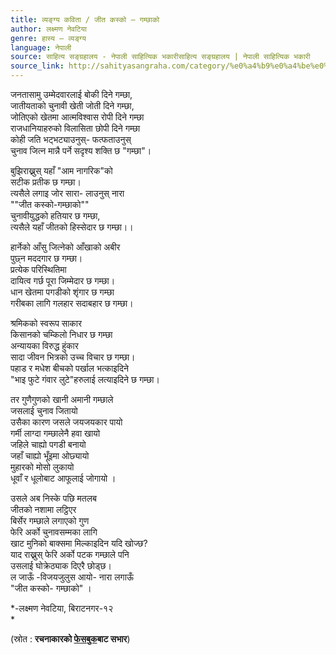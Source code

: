 ```yaml
---
title: व्यङ्ग्य कविता / जीत कस्को – गम्छाको
author: लक्ष्मण नेवटिया
genre: हास्य – व्यङ्ग्य
language: नेपाली
source: साहित्य सङ्ग्रहालय - नेपाली साहित्यिक भकारीसाहित्य सङ्ग्रहालय | नेपाली साहित्यिक भकारी
source_link: http://sahityasangraha.com/category/%e0%a4%b9%e0%a4%be%e0%a4%b8%e0%a5%8d%e0%a4%af-%e0%a4%b5%e0%a5%8d%e0%a4%af%e0%a4%99%e0%a5%8d%e0%a4%97%e0%a5%8d%e0%a4%af/
---
```


जनतासामु उम्मेदवारलाई बोकी दिने गम्छा,  
जातीयताको चुनावी खेती जोती दिने गम्छा,  
जोतिएको खेतमा आत्मविश्वास रोपी दिने गम्छा  
राजधानियाहरुको विलासिता छोपी दिने गम्छा  
कोही जति भट्भट्याउनुस्- फत्फताउनुस्  
चुनाव जित्न मान्नै पर्ने सदृश्य शक्ति छ "गम्छा"।

बुझिराख्नुस् यहाँ "आम नागरिक"को  
सटीक प्रतीक छ गम्छा।  
त्यसैले लगाइ जोर सारा- लाउनुस् नारा  
""जीत कस्को-गम्छाको""  
चुनावीयुद्धको हतियार छ गम्छा,  
त्यसैले यहाँ जीतको हिस्सेदार छ गम्छा।।

हार्नेको आँसु जित्नेको आँखाको अबीर  
पुछ्न मददगार छ गम्छा।  
प्रत्येक परिस्थितिमा  
दायित्व गर्छ पूरा जिम्मेदार छ गम्छा।  
धान खेतमा पगडीको शृंगार छ गम्छा  
गरीबका लागि गलहार सदाबहार छ गम्छा।

श्रमिकको स्वरूप साकार  
किसानको चम्किलो निधार छ गम्छा  
अन्यायका विरुद्ध हुंकार  
सादा जीवन भित्रको उच्च विचार छ गम्छा।  
पहाड र मधेश बीचको पर्खाल भत्काइदिने  
"भाइ फुटे गंवार लुटे"हरुलाई लत्याइदिने छ गम्छा।

तर गुणैगुणको खानी अमानी गम्छाले  
जसलाई चुनाव जितायो  
उसैका कारण जसले जयजयकार पायो  
गर्मी लाग्दा गम्छालेनै हवा खायो  
जहिले चाह्यो पगडी बनायो  
जहाँ चाह्यो भूँइमा ओछ्यायो  
मुहारको मोसो लुकायो  
धूवाँ र धूलोबाट आफूलाई जोगायो ।

उसले अब निस्के पछि मतलब  
जीतको नशामा लट्ठिएर  
बिर्सेर गम्छाले लगाएको गुण  
फेरि अर्को चुनावसम्मका लागि  
खाट मुनिको बाक्समा मिल्काइदिन यदि खोज्छ?  
याद राख्नुस् फेरि अर्को पटक गम्छाले पनि  
उसलाई घोक्रेठ्याक दिएरै छोड्छ।  
ल जाऊँ -विजयजुलुस आयो- नारा लगाऊँ  
"जीत कस्को- गम्छाको" ।

*-लक्ष्मण नेवटिया, बिराटनगर-१२  
*

(स्रोत : **रचनाकारको [फेसबुक](https://www.facebook.com/lakshamankumar.nevatia.3)बाट सभार**)
